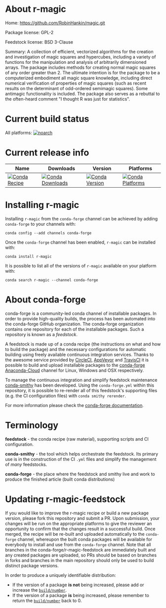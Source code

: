 About r-magic
=============

Home: https://github.com/RobinHankin/magic.git

Package license: GPL-2

Feedstock license: BSD 3-Clause

Summary: A collection of efficient, vectorized algorithms for the creation and investigation of magic squares and hypercubes, including a variety of functions for the manipulation and analysis of arbitrarily dimensioned arrays.  The package includes methods for creating normal magic squares of any order greater than 2.  The ultimate intention is for the package to be a computerized embodiment all magic square knowledge, including direct numerical verification of properties of magic squares (such as recent results on the determinant of odd-ordered semimagic squares).  Some antimagic functionality is included.  The package also serves as a rebuttal to the often-heard comment "I thought R was just for statistics".



Current build status
====================

All platforms:
[![noarch](https://img.shields.io/circleci/project/github/conda-forge/r-magic-feedstock/master.svg?label=noarch)](https://circleci.com/gh/conda-forge/r-magic-feedstock)

Current release info
====================

| Name | Downloads | Version | Platforms |
| --- | --- | --- | --- |
| [![Conda Recipe](https://img.shields.io/badge/recipe-r--magic-green.svg)](https://anaconda.org/conda-forge/r-magic) | [![Conda Downloads](https://img.shields.io/conda/dn/conda-forge/r-magic.svg)](https://anaconda.org/conda-forge/r-magic) | [![Conda Version](https://img.shields.io/conda/vn/conda-forge/r-magic.svg)](https://anaconda.org/conda-forge/r-magic) | [![Conda Platforms](https://img.shields.io/conda/pn/conda-forge/r-magic.svg)](https://anaconda.org/conda-forge/r-magic) |

Installing r-magic
==================

Installing `r-magic` from the `conda-forge` channel can be achieved by adding `conda-forge` to your channels with:

```
conda config --add channels conda-forge
```

Once the `conda-forge` channel has been enabled, `r-magic` can be installed with:

```
conda install r-magic
```

It is possible to list all of the versions of `r-magic` available on your platform with:

```
conda search r-magic --channel conda-forge
```


About conda-forge
=================

conda-forge is a community-led conda channel of installable packages.
In order to provide high-quality builds, the process has been automated into the
conda-forge GitHub organization. The conda-forge organization contains one repository
for each of the installable packages. Such a repository is known as a *feedstock*.

A feedstock is made up of a conda recipe (the instructions on what and how to build
the package) and the necessary configurations for automatic building using freely
available continuous integration services. Thanks to the awesome service provided by
[CircleCI](https://circleci.com/), [AppVeyor](https://www.appveyor.com/)
and [TravisCI](https://travis-ci.org/) it is possible to build and upload installable
packages to the [conda-forge](https://anaconda.org/conda-forge)
[Anaconda-Cloud](https://anaconda.org/) channel for Linux, Windows and OSX respectively.

To manage the continuous integration and simplify feedstock maintenance
[conda-smithy](https://github.com/conda-forge/conda-smithy) has been developed.
Using the ``conda-forge.yml`` within this repository, it is possible to re-render all of
this feedstock's supporting files (e.g. the CI configuration files) with ``conda smithy rerender``.

For more information please check the [conda-forge documentation](https://conda-forge.org/docs/).

Terminology
===========

**feedstock** - the conda recipe (raw material), supporting scripts and CI configuration.

**conda-smithy** - the tool which helps orchestrate the feedstock.
                   Its primary use is in the construction of the CI ``.yml`` files
                   and simplify the management of *many* feedstocks.

**conda-forge** - the place where the feedstock and smithy live and work to
                  produce the finished article (built conda distributions)


Updating r-magic-feedstock
==========================

If you would like to improve the r-magic recipe or build a new
package version, please fork this repository and submit a PR. Upon submission,
your changes will be run on the appropriate platforms to give the reviewer an
opportunity to confirm that the changes result in a successful build. Once
merged, the recipe will be re-built and uploaded automatically to the
`conda-forge` channel, whereupon the built conda packages will be available for
everybody to install and use from the `conda-forge` channel.
Note that all branches in the conda-forge/r-magic-feedstock are
immediately built and any created packages are uploaded, so PRs should be based
on branches in forks and branches in the main repository should only be used to
build distinct package versions.

In order to produce a uniquely identifiable distribution:
 * If the version of a package **is not** being increased, please add or increase
   the [``build/number``](https://conda.io/docs/user-guide/tasks/build-packages/define-metadata.html#build-number-and-string).
 * If the version of a package **is** being increased, please remember to return
   the [``build/number``](https://conda.io/docs/user-guide/tasks/build-packages/define-metadata.html#build-number-and-string)
   back to 0.
